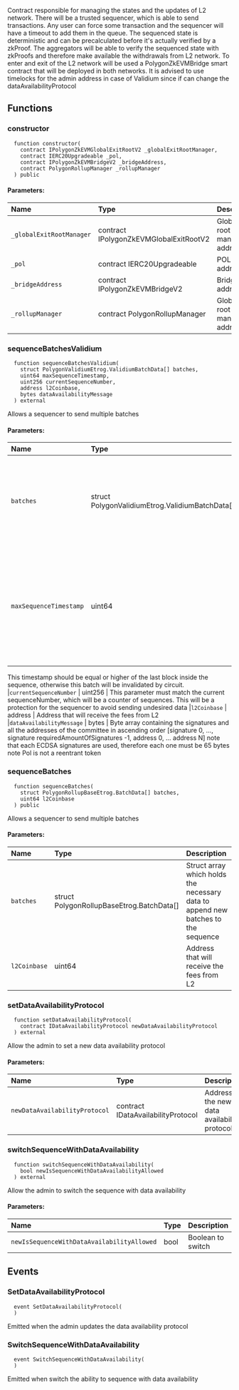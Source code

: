 Contract responsible for managing the states and the updates of L2 network.
There will be a trusted sequencer, which is able to send transactions.
Any user can force some transaction and the sequencer will have a timeout to add them in the queue.
The sequenced state is deterministic and can be precalculated before it's actually verified by a zkProof.
The aggregators will be able to verify the sequenced state with zkProofs and therefore make available the withdrawals from L2 network.
To enter and exit of the L2 network will be used a PolygonZkEVMBridge smart contract that will be deployed in both networks.
It is advised to use timelocks for the admin address in case of Validium since if can change the dataAvailabilityProtocol


## Functions
### constructor
```solidity
  function constructor(
    contract IPolygonZkEVMGlobalExitRootV2 _globalExitRootManager,
    contract IERC20Upgradeable _pol,
    contract IPolygonZkEVMBridgeV2 _bridgeAddress,
    contract PolygonRollupManager _rollupManager
  ) public
```


#### Parameters:
| Name | Type | Description                                                          |
| :--- | :--- | :------------------------------------------------------------------- |
|`_globalExitRootManager` | contract IPolygonZkEVMGlobalExitRootV2 | Global exit root manager address
|`_pol` | contract IERC20Upgradeable | POL token address
|`_bridgeAddress` | contract IPolygonZkEVMBridgeV2 | Bridge address
|`_rollupManager` | contract PolygonRollupManager | Global exit root manager address

### sequenceBatchesValidium
```solidity
  function sequenceBatchesValidium(
    struct PolygonValidiumEtrog.ValidiumBatchData[] batches,
    uint64 maxSequenceTimestamp,
    uint256 currentSequenceNumber,
    address l2Coinbase,
    bytes dataAvailabilityMessage
  ) external
```
Allows a sequencer to send multiple batches


#### Parameters:
| Name | Type | Description                                                          |
| :--- | :--- | :------------------------------------------------------------------- |
|`batches` | struct PolygonValidiumEtrog.ValidiumBatchData[] | Struct array which holds the necessary data to append new batches to the sequence
|`maxSequenceTimestamp` | uint64 | Max timestamp of the sequence. This timestamp must be inside a safety range (actual + 36 seconds).
This timestamp should be equal or higher of the last block inside the sequence, otherwise this batch will be invalidated by circuit.
|`currentSequenceNumber` | uint256 | This parameter must match the current sequenceNumber, which will be a counter of sequences.
This will be a protection for the sequencer to avoid sending undesired data
|`l2Coinbase` | address | Address that will receive the fees from L2
|`dataAvailabilityMessage` | bytes | Byte array containing the signatures and all the addresses of the committee in ascending order
[signature 0, ..., signature requiredAmountOfSignatures -1, address 0, ... address N]
note that each ECDSA signatures are used, therefore each one must be 65 bytes
note Pol is not a reentrant token

### sequenceBatches
```solidity
  function sequenceBatches(
    struct PolygonRollupBaseEtrog.BatchData[] batches,
    uint64 l2Coinbase
  ) public
```
Allows a sequencer to send multiple batches


#### Parameters:
| Name | Type | Description                                                          |
| :--- | :--- | :------------------------------------------------------------------- |
|`batches` | struct PolygonRollupBaseEtrog.BatchData[] | Struct array which holds the necessary data to append new batches to the sequence
|`l2Coinbase` | uint64 | Address that will receive the fees from L2

### setDataAvailabilityProtocol
```solidity
  function setDataAvailabilityProtocol(
    contract IDataAvailabilityProtocol newDataAvailabilityProtocol
  ) external
```
Allow the admin to set a new data availability protocol


#### Parameters:
| Name | Type | Description                                                          |
| :--- | :--- | :------------------------------------------------------------------- |
|`newDataAvailabilityProtocol` | contract IDataAvailabilityProtocol | Address of the new data availability protocol

### switchSequenceWithDataAvailability
```solidity
  function switchSequenceWithDataAvailability(
    bool newIsSequenceWithDataAvailabilityAllowed
  ) external
```
Allow the admin to switch the sequence with data availability


#### Parameters:
| Name | Type | Description                                                          |
| :--- | :--- | :------------------------------------------------------------------- |
|`newIsSequenceWithDataAvailabilityAllowed` | bool | Boolean to switch

## Events
### SetDataAvailabilityProtocol
```solidity
  event SetDataAvailabilityProtocol(
  )
```

Emitted when the admin updates the data availability protocol

### SwitchSequenceWithDataAvailability
```solidity
  event SwitchSequenceWithDataAvailability(
  )
```

Emitted when switch the ability to sequence with data availability

